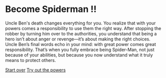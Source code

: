 # Become Spiderman !!

Uncle Ben's death changes everything for you. You realize that with your powers comes a responsibility to use them the right way. After stopping the robber by turning him over to the authorities, you understand that being a hero isn’t about anger or revenge—it’s about making the right choices. Uncle Ben’s final words echo in your mind: with great power comes great responsibility. That’s when you fully embrace being Spider-Man, not just because of your abilities, but because you now understand what it truly means to protect others.

[Start over](../alarm.md)
[Try out the powers](test_outyourpowers.md)

